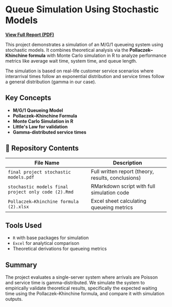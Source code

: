 # Queue Simulation Using Stochastic Models

[ **View Full Report (PDF)**](./final%20project%20stochastic%20models.pdf)

This project demonstrates a simulation of an M/G/1 queueing system using stochastic models. It combines theoretical analysis via the **Pollaczek–Khinchine formula** with Monte Carlo simulation in R to analyze performance metrics like average wait time, system time, and queue length.

The simulation is based on real-life customer service scenarios where interarrival times follow an exponential distribution and service times follow a general distribution (gamma in our case).

##  Key Concepts

- **M/G/1 Queueing Model**  
- **Pollaczek–Khinchine Formula**  
- **Monte Carlo Simulation in R**  
- **Little's Law for validation**  
- **Gamma-distributed service times**

## 📂 Repository Contents

| File Name                                         | Description                                      |
|--------------------------------------------------|--------------------------------------------------|
| `final project stochastic models.pdf`            | Full written report (theory, results, conclusions) |
| `stochastic models final project only code (2).Rmd` | RMarkdown script with full simulation code      |
| `Pollaczek–Khinchine formula (2).xlsx`           | Excel sheet calculating queueing metrics         |

##  Tools Used

- `R` with base packages for simulation
- `Excel` for analytical comparison
- Theoretical derivations for queueing metrics

##  Summary

The project evaluates a single-server system where arrivals are Poisson and service time is gamma-distributed. We simulate the system to empirically validate theoretical results, specifically the expected waiting time using the Pollaczek–Khinchine formula, and compare it with simulation outputs.

